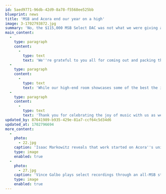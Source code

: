 ```yaml
---
id: 5aed9771-96db-42d9-8a78-f5568ee525bb
blueprint: news
title: 'MSB and Acora end our year on a high'
image: 3-1702793872.jpg
summary: 'No, the $115,000 MSB Select DAC was not what we were giving away in our prize-draw this time, nor the $48,000, 244lbs granite-bodied SRC-2 speakers from Acora Acoustics, but guest speakers Vince Galbo and Isaac Markowitz dazzled us with stunning sound, and facilitated deep discussion on matters of music reproduction.'
main_content:
  -
    type: paragraph
    content:
      -
        type: text
        text: 'We''re grateful to you all for coming out and packing the house (again!) over two in-depth sessions. '
  -
    type: paragraph
    content:
      -
        type: text
        text: 'While our high-end room showcases some of the best the industry has to offer, meetings like this allow us to share knowledge and perspectives that enrich all of our systems, and to connect with our community in this all too often online world!'
  -
    type: paragraph
    content:
      -
        type: text
        text: 'Thank you for celebrating the joy of music with us as we close out 2023.'
updated_by: 87641989-b935-429e-81a7-ccf64c5d34d6
updated_at: 1702796694
more_content:
  -
    photo:
      - 22.jpg
    caption: 'Isaac Markowitz reveals that work started on Acora''s unique granite speakers 300 million years ago, in the heart of then-supercontinent Pangea. Good things take time.'
    type: image
    enabled: true
  -
    photo:
      - 27.jpg
    caption: 'Vince Galbo plays select recordings through an all-MSB stack.'
    type: image
    enabled: true
---
```

